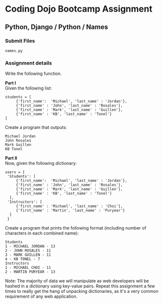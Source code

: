 # Coding Dojo Bootcamp Assignment  
## Python, Django / Python / Names

### Submit Files
```
names.py
```

### Assignment details  
Write the following function.  

**Part I**  
Given the following list:  

```
students = [
     {'first_name':  'Michael', 'last_name' : 'Jordan'},
     {'first_name' : 'John', 'last_name' : 'Rosales'},
     {'first_name' : 'Mark', 'last_name' : 'Guillen'},
     {'first_name' : 'KB', 'last_name' : 'Tonel'}
]
```

Create a program that outputs:  

```
Michael Jordan
John Rosales
Mark Guillen
KB Tonel
```

**Part II**  
Now, given the following dictionary:  

```
users = {
 'Students': [
     {'first_name':  'Michael', 'last_name' : 'Jordan'},
     {'first_name' : 'John', 'last_name' : 'Rosales'},
     {'first_name' : 'Mark', 'last_name' : 'Guillen'},
     {'first_name' : 'KB', 'last_name' : 'Tonel'}
  ],
 'Instructors': [
     {'first_name' : 'Michael', 'last_name' : 'Choi'},
     {'first_name' : 'Martin', 'last_name' : 'Puryear'}
  ]
 }
```

Create a program that prints the following format (including number of characters in each combined name):  

```
Students
1 - MICHAEL JORDAN - 13
2 - JOHN ROSALES - 11
3 - MARK GUILLEN - 11
4 - KB TONEL - 7
Instructors
1 - MICHAEL CHOI - 11
2 - MARTIN PURYEAR - 13
```

Note: The majority of data we will manipulate as web developers will be hashed in a dictionary using key-value pairs. Repeat this assignment a few times to really get the hang of unpacking dictionaries, as it's a very common requirement of any web application.  
